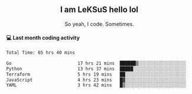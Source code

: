 <h2 align="center">I am LeKSuS hello lol</h2>
<p align="center">So yeah, I code. Sometimes.</p>

#### :computer: Last month coding activity
<!--START_SECTION:waka-->

```txt
Total Time: 65 hrs 40 mins

Go                         17 hrs 21 mins  ██████▒░░░░░░░░░░░░░░░░░░   25.32 %
Python                     13 hrs 37 mins  █████░░░░░░░░░░░░░░░░░░░░   19.89 %
Terraform                  5 hrs 19 mins   ██░░░░░░░░░░░░░░░░░░░░░░░   07.77 %
JavaScript                 4 hrs 23 mins   █▓░░░░░░░░░░░░░░░░░░░░░░░   06.40 %
YAML                       3 hrs 42 mins   █▒░░░░░░░░░░░░░░░░░░░░░░░   05.41 %
```

<!--END_SECTION:waka-->
